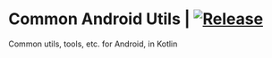 # Common Android Utils | [![Release](https://jitpack.io/v/fonix232/android-common.svg)](https://jitpack.io/#fonix232/android-common)

Common utils, tools, etc. for Android, in Kotlin
